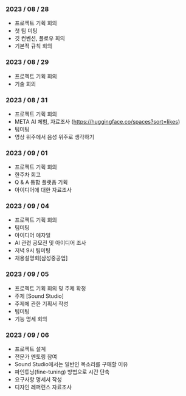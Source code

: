 
### 2023 / 08 / 28

- 프로젝트 기획 회의
- 첫 팀 미팅
- 깃 컨벤션, 플로우 회의
- 기본적 규칙 회의

### 2023 / 08 / 29

- 프로젝트 기획 회의
- 기술 회의

### 2023 / 08 / 31

- 프로젝트 기획 회의
- META AI 체험, 자료조사 (https://huggingface.co/spaces?sort=likes)
- 팀미팅
- 영상 위주에서 음성 위주로 생각하기

### 2023 / 09 / 01

- 프로젝트 기획 회의
- 한주차 회고
- Q & A 통합 플랫폼 기획
- 아이디어에 대한 자료조사

### 2023 / 09 / 04

- 프로젝트 기획 회의
- 팀미팅
- 아이디어 에자일
- AI 관련 공모전 및 아이디어 조사
- 저녁 9시 팀미팅
- 채용설명회[삼성중공업]

### 2023 / 09 / 05

- 프로젝트 기획 회의 및 주제 확정
- 주제 [Sound Studio]
- 주제에 관한 기획서 작성
- 팀미팅
- 기능 명세 회의

### 2023 / 09 / 06

- 프로젝트 설계
- 전문가 멘토링 참여
- Sound Studio에서는 일반인 목소리를 구매할 이유
- 파인튜닝(fine-tuning) 방법으로 시간 단축
- 요구사항 명세서 작성
- 디자인 레퍼런스 자료조사